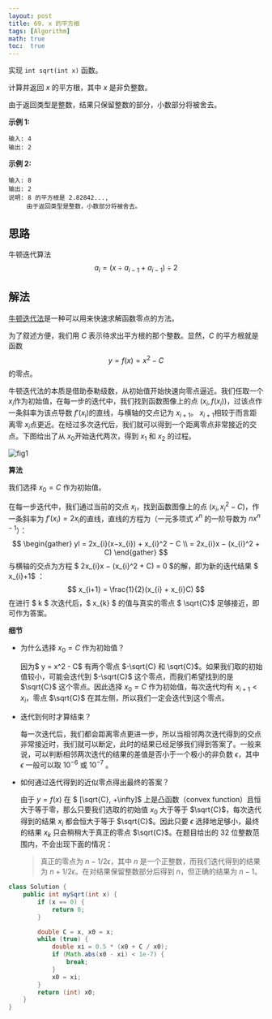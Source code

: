 ```yaml
---
layout: post
title: 69. x 的平方根
tags: [Algorithm]
math: true
toc:  true
---
```


实现 `int sqrt(int x)` 函数。

计算并返回 *x* 的平方根，其中 *x* 是非负整数。

由于返回类型是整数，结果只保留整数的部分，小数部分将被舍去。

**示例 1:**

```
输入: 4
输出: 2
```

**示例 2:**

```
输入: 8
输出: 2
说明: 8 的平方根是 2.82842..., 
     由于返回类型是整数，小数部分将被舍去。
```

## 思路

牛顿迭代算法 $$a_{i}=(x \div a_{i-1} + a_{i-1}) \div 2$$

## 解法

[牛顿迭代法](https://baike.baidu.com/item/牛顿迭代法)是一种可以用来快速求解函数零点的方法。

为了叙述方便，我们用 $C$ 表示待求出平方根的那个整数。显然，$C$  的平方根就是函数
$$
y=f(x)=x^2−C
$$
的零点。

牛顿迭代法的本质是借助泰勒级数，从初始值开始快速向零点逼近。我们任取一个 $x_{i}$​​​ 作为初始值，在每一步的迭代中，我们找到函数图像上的点 $(x_{i}, f(x_{i}))$​​​，过该点作一条斜率为该点导数 $f'(x_{i})$​​​ 的直线，与横轴的交点记为 $x_{i+1}$​​​。 $x_{i+1}$​​​相较于而言距离零 $x_{i}$​​​ 点更近。在经过多次迭代后，我们就可以得到一个距离零点非常接近的交点。下图给出了从 $x_{0}$​​​ 开始迭代两次，得到  $x_{1}$​​​ 和 $x_{2}$​​ ​的过程。

![fig1](https://assets.leetcode-cn.com/solution-static/69/69_fig1.png)

**算法**

我们选择 $x_{0} = C$ 作为初始值。

在每一步迭代中，我们通过当前的交点 $x_{i}$​​​​​，找到函数图像上的点 $(x_{i}, x_{i}^2 - C)$​​​​​，作一条斜率为 $f'(x_{i})=2x_{i}$​​​​​  的直线，直线的方程为（一元多项式 $x^n$​ 的一阶导数为 $nx^{n-1}$​）：
$$
\begin{gather}
yl = 2x_{i}(x−x_{i}) + x_{i}^2 − C \\ 
= 2x_{i}x − (x_{i}^2 + C)
\end{gather}
$$
与横轴的交点为方程 $ 2x_{i}x − (x_{i}^2 + C) = 0 $​​ 的解，即为新的迭代结果 $ x_{i}+1$​​​ ：
$$
x_{i+1} = \frac{1}{2}(x_{i} + x_{i}C)
$$
在进行 $ k $ 次迭代后，$ x_{k} $ 的值与真实的零点 $ \sqrt{C}$ 足够接近，即可作为答案。

**细节**

- 为什么选择 $x_{0} = C$ 作为初始值？

  因为$ y = x^2 - C$  有两个零点 $-\sqrt{C} 和 \sqrt{C}$。如果我们取的初始值较小，可能会迭代到 $-\sqrt{C}$ 这个零点，而我们希望找到的是 $\sqrt{C}$ 这个零点。因此选择 $x_0 = C$ 作为初始值，每次迭代均有 $x_{i+1} < x_i$，零点 $\sqrt{C}$ 在其左侧，所以我们一定会迭代到这个零点。

- 迭代到何时才算结束？

  每一次迭代后，我们都会距离零点更进一步，所以当相邻两次迭代得到的交点非常接近时，我们就可以断定，此时的结果已经足够我们得到答案了。一般来说，可以判断相邻两次迭代的结果的差值是否小于一个极小的非负数 $\epsilon$​​，其中 $\epsilon$​​ 一般可以取 $10^{-6}$​​ 或 $10^{-7}$​​ 。

- 如何通过迭代得到的近似零点得出最终的答案？

  由于 $y = f(x)$ 在 $ [\sqrt{C}, +\infty]$ 上是凸函数（convex function）且恒大于等于零，那么只要我们选取的初始值 $x_0$ 大于等于 $\sqrt{C}$，每次迭代得到的结果 $x_i$ 都会恒大于等于 $\sqrt{C}$。因此只要 $\epsilon$ 选择地足够小，最终的结果 $x_k$ 只会稍稍大于真正的零点 $\sqrt{C}$。在题目给出的 32 位整数范围内，不会出现下面的情况：

  > 真正的零点为 $n - 1/2\epsilon$，其中 $n$ 是一个正整数，而我们迭代得到的结果为 $n + 1/2\epsilon$。在对结果保留整数部分后得到 $n$，但正确的结果为 $n - 1$。
  >

```java
class Solution {
    public int mySqrt(int x) {
        if (x == 0) {
            return 0;
        }

        double C = x, x0 = x;
        while (true) {
            double xi = 0.5 * (x0 + C / x0);
            if (Math.abs(x0 - xi) < 1e-7) {
                break;
            }
            x0 = xi;
        }
        return (int) x0;
    }
}
```

